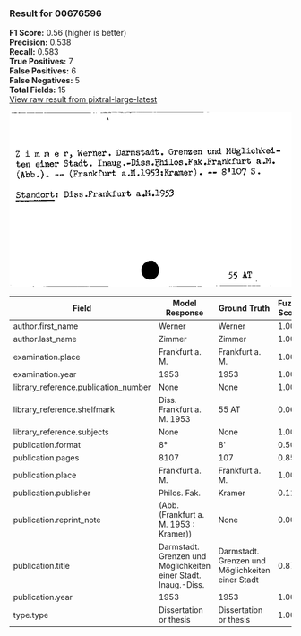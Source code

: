 ### Result for 00676596
**F1 Score:** 0.56 (higher is better)<br>**Precision:** 0.538<br>**Recall:** 0.583<br>**True Positives:** 7<br>**False Positives:** 6<br>**False Negatives:** 5<br>**Total Fields:** 15<br>[View raw result from pixtral-large-latest](https://github.com/RISE-UNIBAS/humanities_data_benchmark/blob/main/results/2025-09-02/T0159/request_T0159_00676596.json)

<img src="https://github.com/RISE-UNIBAS/humanities_data_benchmark/blob/main/benchmarks/zettelkatalog/images/00676596.jpg?raw=true" alt="00676596" width="600px">

| Field | Model Response | Ground Truth | Fuzzy Score | Match |
|-------|----------------|--------------|-------------|-------|
| author.first_name | Werner | Werner | 1.000 | ✅ |
| author.last_name | Zimmer | Zimmer | 1.000 | ✅ |
| examination.place | Frankfurt a. M. | Frankfurt a. M. | 1.000 | ✅ |
| examination.year | 1953 | 1953 | 1.000 | ✅ |
| library_reference.publication_number | None | None | 1.000 | ✅ |
| library_reference.shelfmark | Diss. Frankfurt a. M. 1953 | 55 AT | 0.065 | ❌ |
| library_reference.subjects | None | None | 1.000 | ✅ |
| publication.format | 8° | 8' | 0.500 | ❌ |
| publication.pages | 8107 | 107 | 0.857 | ❌ |
| publication.place | Frankfurt a. M. | Frankfurt a. M. | 1.000 | ✅ |
| publication.publisher | Philos. Fak. | Kramer | 0.111 | ❌ |
| publication.reprint_note | (Abb. (Frankfurt a. M. 1953 : Kramer)) | None | 0.000 | ❌ |
| publication.title | Darmstadt. Grenzen und Möglichkeiten einer Stadt. Inaug.-Diss. | Darmstadt. Grenzen und Möglichkeiten einer Stadt | 0.873 | ❌ |
| publication.year | 1953 | 1953 | 1.000 | ✅ |
| type.type | Dissertation or thesis | Dissertation or thesis | 1.000 | ✅ |
